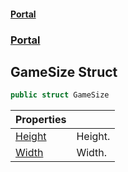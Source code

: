 #### [Portal](index.md 'index')
### [Portal](Portal.md 'Portal')

## GameSize Struct

```csharp
public struct GameSize
```

| Properties | |
| :--- | :--- |
| [Height](GameSize.Height.md 'Portal.GameSize.Height') | Height. |
| [Width](GameSize.Width.md 'Portal.GameSize.Width') | Width. |
